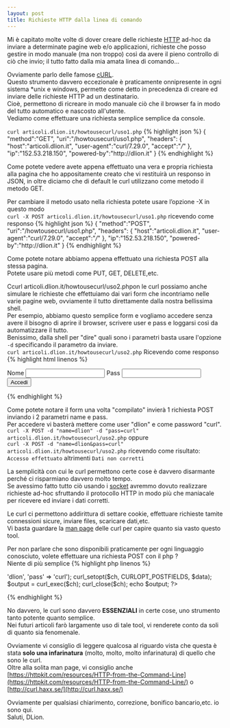 ```yaml
---
layout: post
title: Richieste HTTP dalla linea di comando
---
```

Mi è capitato molte volte di dover creare delle richieste [HTTP](http://it.wikipedia.org/wiki/Hypertext_Transfer_Protocol) ad-hoc da inviare a determinate pagine web e/o applicazioni, richieste che posso gestire in modo manuale (ma non troppo) così da avere il pieno controllo di ciò che invio; il tutto fatto dalla mia amata linea di comando...

Ovviamente parlo delle famose [cURL](http://en.wikipedia.org/wiki/CURL).   
Questo strumento davvero eccezionale è praticamente onnipresente in ogni sistema *unix e windows, permette come detto in precedenza di creare ed inviare delle richieste HTTP ad un destinatario.   
Cioè, permettono di ricreare in modo manuale ciò che il browser fa in modo del tutto automatico e nascosto all'utente.   
Vediamo come effettuare una richiesta semplice semplice da console.

`curl articoli.dlion.it/howtousecurl/uso1.php`
{% highlight json %}
{
    "method":"GET",
    "uri":"\/howtousecurl\/uso1.php",
    "headers":
    {
        "host":"articoli.dlion.it",
        "user-agent":"curl\/7.29.0",
        "accept":"*\/*"
    },
    "ip":"152.53.218.150",
    "powered-by":"http:\/\/dlion.it"
}
{% endhighlight %}

Come potete vedere avete appena effettuato una vera e propria richiesta alla pagina che ho appositamente creato che vi restituirà un responso in JSON, in oltre diciamo che di default le curl utilizzano come metodo il metodo GET.

Per cambiare il metodo usato nella richiesta potete usare l’opzione -X in questo modo   
`curl -X POST articoli.dlion.it/howtousecurl/uso1.php` ricevendo come responso
{% highlight json %}
{
    "method":"POST",
    "uri":"\/howtousecurl\/uso1.php",
    "headers":
    {
        "host":"articoli.dlion.it",
        "user-agent":"curl\/7.29.0",
        "accept":"*\/*"
    },
    "ip":"152.53.218.150",
    "powered-by":"http:\/\/dlion.it"
}
{% endhighlight %}

Come potete notare abbiamo appena effettuato una richiesta POST alla stessa pagina.   
Potete usare più metodi come PUT, GET, DELETE,etc.

Ccurl articoli.dlion.it/howtousecurl/uso2.phpon le curl possiamo anche simulare le richieste che effettuiamo dai vari form che incontriamo nelle varie pagine web, ovviamente il tutto direttamente dalla nostra bellissima shell.   
Per esempio, abbiamo questo semplice form e vogliamo accedere senza avere il bisogno di aprire il browser, scrivere user e pass e loggarsi così da automatizzare il tutto.   
Benissimo, dalla shell per "dire" quali sono i parametri basta usare l'opzione `-d` specificando il parametro da inviare.   
`curl articoli.dlion.it/howtousecurl/uso2.php` Ricevendo come responso
{% highlight html linenos %}
<html>
    <head>
        <title>Curl POST Form Data</title>
    </head>
    <body>
        <form action="" method="POST">
            <label for="name">Nome</label>
            <input type="text" name="name"/>
            <label for="pass">Pass</label>
            <input type="password" name="pass"/>
            <input type="submit" value="Accedi"/>
        </form>
    </body>
</html>
{% endhighlight %}

Come potete notare il form una volta "compilato" invierà 1 richiesta POST inviando i 2 parametri name e pass.   
Per accedere vi basterà mettere come user "dlion" e come password "curl".   
`curl -X POST -d "name=dlion" -d "pass=curl" articoli.dlion.it/howtousecurl/uso2.php` oppure   
`curl -X POST -d "name=dlion&pass=curl" articoli.dlion.it/howtousecurl/uso2.php` ricevendo come risultato: `Accesso effettuato` altrimenti `Dati non corretti`

La semplicità con cui le curl permettono certe cose è davvero disarmante perché ci risparmiano davvero molto tempo.   
Se avessimo fatto tutto ciò usando i [socket](http://it.wikipedia.org/wiki/Socket_%28reti%29) avremmo dovuto realizzare richieste ad-hoc sfruttando il protocollo HTTP in modo più che maniacale per ricevere ed inviare i dati corretti.

Le curl ci permettono addirittura di settare cookie, effettuare richieste tamite connessioni sicure, inviare files, scaricare dati,etc.   
Vi basta guardare la [man page](http://www.linuxmanpages.com/man1/curl.1.php) delle curl per capire quanto sia vasto questo tool.

Per non parlare che sono disponibili praticamente per ogni linguaggio conosciuto, volete effettuare una richiesta POST con il php ?   
Niente di più semplice
{% highlight php linenos %}
<?php
$ch = curl_init();
curl_setopt($ch, CURLOPT_URL, "http://articoli.dlion.it/howtousecurl/uso2.php");
curl_setopt($ch, CURLOPT_RETURNTRANSFER, 1);
curl_setopt($ch, CURLOPT_POST, true);

$data = array('name' => 'dlion',
          'pass' => 'curl');
curl_setopt($ch, CURLOPT_POSTFIELDS, $data);
$output = curl_exec($ch);
curl_close($ch);
echo $output;
?>
{% endhighlight %}

No davvero, le curl sono davvero **ESSENZIALI** in certe cose, uno strumento tanto potente quanto semplice.   
Nei futuri articoli farò largamente uso di tale tool, vi renderete conto da soli di quanto sia fenomenale.

Ovviamente vi consiglio di leggere qualcosa al riguardo vista che questa è stata **solo una infarinatura** (molto, molto, molto infarinatura) di quello che sono le curl.   
Oltre alla solita man page, vi consiglio anche [https://httpkit.com/resources/HTTP-from-the-Command-Line](https://httpkit.com/resources/HTTP-from-the-Command-Line/) o [http://curl.haxx.se/](http://curl.haxx.se/)

Ovviamente per qualsiasi chiarimento, correzione, bonifico bancario,etc. io sono qui.   
Saluti, DLion.
